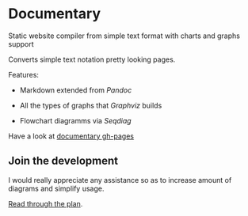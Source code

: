 # Documentary

Static website compiler from simple text format with charts and graphs support

Converts simple text notation pretty looking pages.

Features:

* Markdown extended from *Pandoc*

* All the types of graphs that *Graphviz* builds

* Flowchart diagramms via *Seqdiag*

Have a look at [documentary gh-pages](https://nirname.github.io/documentary/)

## Join the development

I would really appreciate any assistance so as to increase amount of diagrams and simplify usage.

[Read through the plan](source/todo.md).